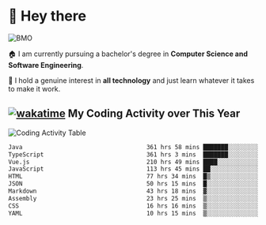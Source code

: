 # 🤖 Hey there

![BMO](https://media.giphy.com/media/AMqCTHuCMFpM4/giphy.gif)

🏠 I am currently pursuing a bachelor's degree in **Computer Science and Software Engineering**.

🎲 I hold a genuine interest in **all technology** and just learn whatever it takes to make it work. 

## [![wakatime](https://wakatime.com/badge/user/9e458da8-a03c-4213-8e4b-1218d92d8f20.svg?style=flat-square)](https://wakatime.com/@9e458da8-a03c-4213-8e4b-1218d92d8f20) My Coding Activity over This Year

![Coding Activity Table](https://wakatime.com/share/@9e458da8-a03c-4213-8e4b-1218d92d8f20/fb6cf146-3e76-4c0e-b99c-52117daccc34.svg)

<!--START_SECTION:waka-->

```txt
Java                                   361 hrs 58 mins ███████░░░░░░░░░░░░░░░░░░   27.50 %
TypeScript                             361 hrs 3 mins  ███████░░░░░░░░░░░░░░░░░░   27.43 %
Vue.js                                 210 hrs 49 mins ████░░░░░░░░░░░░░░░░░░░░░   16.02 %
JavaScript                             113 hrs 45 mins ██░░░░░░░░░░░░░░░░░░░░░░░   08.64 %
HTML                                   77 hrs 34 mins  █▒░░░░░░░░░░░░░░░░░░░░░░░   05.89 %
JSON                                   50 hrs 15 mins  █░░░░░░░░░░░░░░░░░░░░░░░░   03.82 %
Markdown                               43 hrs 18 mins  ▓░░░░░░░░░░░░░░░░░░░░░░░░   03.29 %
Assembly                               23 hrs 25 mins  ▒░░░░░░░░░░░░░░░░░░░░░░░░   01.78 %
CSS                                    16 hrs 16 mins  ▒░░░░░░░░░░░░░░░░░░░░░░░░   01.24 %
YAML                                   10 hrs 15 mins  ▒░░░░░░░░░░░░░░░░░░░░░░░░   00.78 %
```

<!--END_SECTION:waka-->